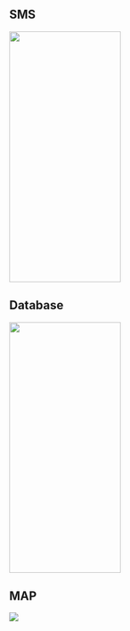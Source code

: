 ## SMS
<img src="https://user-images.githubusercontent.com/56413377/175960100-d9ddafca-7d27-44fd-8ebd-0611f97566fd.png" width="200" height="450">

## Database
<img src="https://user-images.githubusercontent.com/56413377/175960527-0a04e7c4-f78b-425d-8a60-bb5231443578.png" width="200" height="450">

## MAP
<img src="https://user-images.githubusercontent.com/56413377/175960719-eae2adac-06f8-4b45-badd-b4ace061253b.png">
